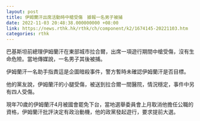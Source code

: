 ```yaml
---
layout: post
title: 伊姆蘭汗出席活動時中槍受傷　據報一名男子被捕
date: 2022-11-03 20:48:38.000000000 +08:00
link: https://news.rthk.hk/rthk/ch/component/k2/1674145-20221103.htm
categories: rthk
---
```


巴基斯坦前總理伊姆蘭汗在東部城市拉合爾，出席一項遊行期間中槍受傷，沒有生命危險。當地傳媒說，一名男子其後被捕。

伊姆蘭汗一名助手指責這是企圖暗殺事件，警方暫時未確認伊姆蘭汗是否目標。

他的黨友說，伊姆蘭汗的小腿受傷，被送到拉合爾一間醫院，情況穩定，事件中另有四人受傷。

現年70歲的伊姆蘭汗4月被國會罷免下台，當地選舉委員會上月取消他擔任公職的資格，伊姆蘭汗批評決定有政治動機，他的政黨發起遊行，要求提前大選。

